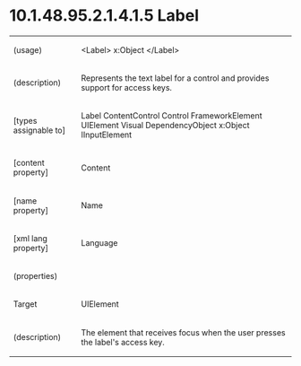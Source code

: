 <html dir="LTR" xmlns:mshelp="http://msdn.microsoft.com/mshelp" xmlns:ddue="http://ddue.schemas.microsoft.com/authoring/2003/5" xmlns:xlink="http://www.w3.org/1999/xlink" xmlns:tool="http://www.microsoft.com/tooltip"><body><input type="hidden" id="userDataCache" class="userDataStyle"><input type="hidden" id="hiddenScrollOffset"><img id="dropDownImage" style="display:none; height:0; width:0;" src="../local/drpdown.gif"><img id="dropDownHoverImage" style="display:none; height:0; width:0;" src="../local/drpdown_orange.gif"><img id="collapseImage" style="display:none; height:0; width:0;" src="../local/collapse.gif"><img id="expandImage" style="display:none; height:0; width:0;" src="../local/exp.gif"><img id="collapseAllImage" style="display:none; height:0; width:0;" src="../local/collall.gif"><img id="expandAllImage" style="display:none; height:0; width:0;" src="../local/expall.gif"><img id="copyImage" style="display:none; height:0; width:0;" src="../local/copycode.gif"><img id="copyHoverImage" style="display:none; height:0; width:0;" src="../local/copycodeHighlight.gif"><div id="header"><h1 class="heading">10.1.48.95.2.1.4.1.5 Label</h1></div><div id="mainSection"><div id="mainBody"><div id="allHistory" class="saveHistory" onsave="saveAll()" onload="loadAll()"></div>
			<div id="sectionSection0" class="section" name="collapseableSection"><content xmlns="http://ddue.schemas.microsoft.com/authoring/2003/5" xmlns:wsd="http://wsdev.schemas.microsoft.com/authoring/2008/2" xmlns:msxsl="urn:schemas-microsoft-com:xslt" xmlns:script="urn:script" xmlns:build="urn:build">
				</content></div><div id="sectionSection1" class="section" name="collapseableSection"><content xmlns="http://ddue.schemas.microsoft.com/authoring/2003/5" xmlns:wsd="http://wsdev.schemas.microsoft.com/authoring/2008/2" xmlns:msxsl="urn:schemas-microsoft-com:xslt" xmlns:script="urn:script" xmlns:build="urn:build">
					<p xmlns=""><b></b></p><table class="ProtocolAuthoredTable" xmlns=""><tr>
								<td>
									<p>(usage)</p>
								</td>
								<td>
									<p>&lt;Label&gt; x:Object &lt;/Label&gt;</p>
								</td>
							</tr><tr>
							<td>
								<p>(description)</p>
							</td>
							<td>
								<p>Represents the text label for a control and provides support for access keys.</p>
							</td>
						</tr><tr>
							<td>
								<p>[types assignable to]</p>
							</td>
							<td>
								<p>Label ContentControl Control FrameworkElement UIElement Visual DependencyObject x:Object IInputElement</p>
							</td>
						</tr><tr>
							<td>
								<p>[content property]</p>
							</td>
							<td>
								<p>Content</p>
							</td>
						</tr><tr>
							<td>
								<p>[name property]</p>
							</td>
							<td>
								<p>Name</p>
							</td>
						</tr><tr>
							<td>
								<p>[xml lang property]</p>
							</td>
							<td>
								<p>Language</p>
							</td>
						</tr><tr>
							<td>
								<p>(properties)</p>
							</td>
							<td>
							</td>
						</tr><tr>
							<td>
								<p>Target</p>
							</td>
							<td>
								<p>UIElement</p>
							</td>
						</tr><tr>
							<td>
								<p>(description)</p>
							</td>
							<td>
								<p>The element that receives focus when the user presses the label's access key.</p>
							</td>
						</tr></table>
				</content></div><!--[if gte IE 5]>
			<tool:tip element="languageFilterToolTip" avoidmouse="false"/>
		<![endif]--></div><a name="feedback"></a><span></span></div></body></html>